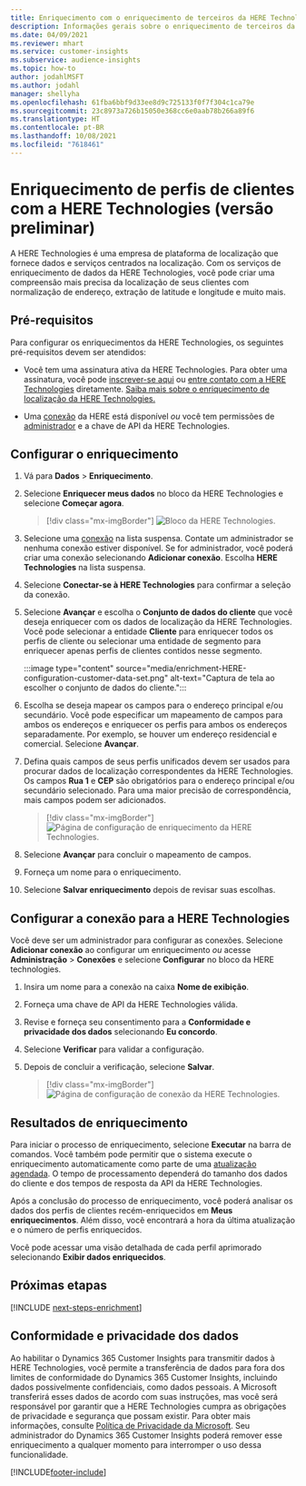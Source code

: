 ```yaml
---
title: Enriquecimento com o enriquecimento de terceiros da HERE Technologies
description: Informações gerais sobre o enriquecimento de terceiros da HERE Technologies.
ms.date: 04/09/2021
ms.reviewer: mhart
ms.service: customer-insights
ms.subservice: audience-insights
ms.topic: how-to
author: jodahlMSFT
ms.author: jodahl
manager: shellyha
ms.openlocfilehash: 61fba6bbf9d33ee8d9c725133f0f7f304c1ca79e
ms.sourcegitcommit: 23c8973a726b15050e368cc6e0aab78b266a89f6
ms.translationtype: HT
ms.contentlocale: pt-BR
ms.lasthandoff: 10/08/2021
ms.locfileid: "7618461"
---
```

# <a name="enrichment-of-customer-profiles-with-here-technologies-preview"></a>Enriquecimento de perfis de clientes com a HERE Technologies (versão preliminar)

A HERE Technologies é uma empresa de plataforma de localização que fornece dados e serviços centrados na localização. Com os serviços de enriquecimento de dados da HERE Technologies, você pode criar uma compreensão mais precisa da localização de seus clientes com normalização de endereço, extração de latitude e longitude e muito mais.

## <a name="prerequisites"></a>Pré-requisitos

Para configurar os enriquecimentos da HERE Technologies, os seguintes pré-requisitos devem ser atendidos:

- Você tem uma assinatura ativa da HERE Technologies. Para obter uma assinatura, você pode [inscrever-se aqui](https://developer.here.com/sign-up?utm_medium=referral&utm_source=Microsoft-Dynamics-CI&create=Freemium-Basic) ou [entre contato com a HERE Technologies](https://developer.here.com/help?utm_medium=referral&utm_source=Microsoft-Dynamics-CI#how-can-we-help-you) diretamente. [Saiba mais sobre o enriquecimento de localização da HERE Technologies.](https://developer.here.com/location-enrichment?cid=Dev-MicrosoftDynamics-DB-0-Dev-&utm_source=MicrosoftDynamics&utm_medium=referral&utm_campaign=Online_Dev_ReferralMicrosoft)

- Uma [conexão](connections.md) da HERE está disponível *ou* você tem permissões de [administrador](permissions.md#administrator) e a chave de API da HERE Technologies.

## <a name="configure-the-enrichment"></a>Configurar o enriquecimento

1. Vá para **Dados** > **Enriquecimento**. 

1. Selecione **Enriquecer meus dados** no bloco da HERE Technologies e selecione **Começar agora**.

   > [!div class="mx-imgBorder"]
   > ![Bloco da HERE Technologies.](media/HERE-tile.png "Bloco da HERE Technologies")

1. Selecione uma [conexão](connections.md) na lista suspensa. Contate um administrador se nenhuma conexão estiver disponível. Se for administrador, você poderá criar uma conexão selecionando **Adicionar conexão**. Escolha **HERE Technologies** na lista suspensa. 

1. Selecione **Conectar-se à HERE Technologies** para confirmar a seleção da conexão.

1.  Selecione **Avançar** e escolha o **Conjunto de dados do cliente** que você deseja enriquecer com os dados de localização da HERE Technologies. Você pode selecionar a entidade **Cliente** para enriquecer todos os perfis de cliente ou selecionar uma entidade de segmento para enriquecer apenas perfis de clientes contidos nesse segmento.

    :::image type="content" source="media/enrichment-HERE-configuration-customer-data-set.png" alt-text="Captura de tela ao escolher o conjunto de dados do cliente.":::

1. Escolha se deseja mapear os campos para o endereço principal e/ou secundário. Você pode especificar um mapeamento de campos para ambos os endereços e enriquecer os perfis para ambos os endereços separadamente. Por exemplo, se houver um endereço residencial e comercial. Selecione **Avançar**.

1. Defina quais campos de seus perfis unificados devem ser usados para procurar dados de localização correspondentes da HERE Technologies. Os campos **Rua 1** e **CEP** são obrigatórios para o endereço principal e/ou secundário selecionado. Para uma maior precisão de correspondência, mais campos podem ser adicionados.

   > [!div class="mx-imgBorder"]
   > ![Página de configuração de enriquecimento da HERE Technologies.](media/enrichment-HERE-configuration.png "Página de configuração de enriquecimento da HERE Technologies")

1. Selecione **Avançar** para concluir o mapeamento de campos.

1. Forneça um nome para o enriquecimento. 

1. Selecione **Salvar enriquecimento** depois de revisar suas escolhas.

## <a name="configure-the-connection-for-here-technologies"></a>Configurar a conexão para a HERE Technologies 

Você deve ser um administrador para configurar as conexões. Selecione **Adicionar conexão** ao configurar um enriquecimento *ou* acesse **Administração** > **Conexões** e selecione **Configurar** no bloco da HERE technologies.

1. Insira um nome para a conexão na caixa **Nome de exibição**.

1. Forneça uma chave de API da HERE Technologies válida.

1. Revise e forneça seu consentimento para a **Conformidade e privacidade dos dados** selecionando **Eu concordo**.

1. Selecione **Verificar** para validar a configuração.

1. Depois de concluir a verificação, selecione **Salvar**.

   > [!div class="mx-imgBorder"]
   > ![Página de configuração de conexão da HERE Technologies.](media/enrichment-HERE-connection.png "Página de configuração de conexão da HERE technologies")

## <a name="enrichment-results"></a>Resultados de enriquecimento

Para iniciar o processo de enriquecimento, selecione **Executar** na barra de comandos. Você também pode permitir que o sistema execute o enriquecimento automaticamente como parte de uma [atualização agendada](system.md#schedule-tab). O tempo de processamento dependerá do tamanho dos dados do cliente e dos tempos de resposta da API da HERE Technologies.

Após a conclusão do processo de enriquecimento, você poderá analisar os dados dos perfis de clientes recém-enriquecidos em **Meus enriquecimentos**. Além disso, você encontrará a hora da última atualização e o número de perfis enriquecidos.

Você pode acessar uma visão detalhada de cada perfil aprimorado selecionando **Exibir dados enriquecidos**.

## <a name="next-steps"></a>Próximas etapas

[!INCLUDE [next-steps-enrichment](../includes/next-steps-enrichment.md)]

## <a name="data-privacy-and-compliance"></a>Conformidade e privacidade dos dados

Ao habilitar o Dynamics 365 Customer Insights para transmitir dados à HERE Technologies, você permite a transferência de dados para fora dos limites de conformidade do Dynamics 365 Customer Insights, incluindo dados possivelmente confidenciais, como dados pessoais. A Microsoft transferirá esses dados de acordo com suas instruções, mas você será responsável por garantir que a HERE Technologies cumpra as obrigações de privacidade e segurança que possam existir. Para obter mais informações, consulte [Política de Privacidade da Microsoft](https://go.microsoft.com/fwlink/?linkid=396732).
Seu administrador do Dynamics 365 Customer Insights poderá remover esse enriquecimento a qualquer momento para interromper o uso dessa funcionalidade.


[!INCLUDE[footer-include](../includes/footer-banner.md)]
